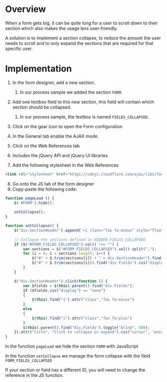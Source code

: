# Overview
When a form gets big, it can be quite long for a user to scroll down to their section which also makes the usage less user-friendly.

A solution is to implement a section collapse, to reduce the amount the user needs to scroll and to only expand the sections that are required for that specific user.

# Implementation

1. In the form designer, add a new section.
    1. In our process sample we added the section `FORM`.

2. Add one textbox field to this new section, this field will contain which section should be collapsed.
    1. In our process sample, the textbox is named `FIELDS_COLLAPSED`.

3. Click on the gear icon to open the Form configuration

4. In the General tab enable the AJAX mode.

5. Click on the Web References tab

6. Includes the jQuery API and jQuery UI libraries

7. Add the following stylesheet in the Web References

```html
<link rel="stylesheet" href="https://cdnjs.cloudflare.com/ajax/libs/font-awesome/6.0.0/css/all.min.css" />
```

8. Go onto the JS tab of the form designer
9. Copy-paste the following code:

```js    
function pageLoad () {
    $('#FORM').hide();
    
    setCollapse();
}

function setCollapse() {
    $("div.SectionHeader").append('<i class="fas fa-minus" style="float: left; margin-right:10px; font-size: 21px; margin-top: 2px"></i>');
    
    // Collapse the sections defined in HIDDEN_FIELDS_COLLAPSED
    if ($("#FORM_FIELDS_COLLAPSED").val() !== "") {
        var sections = $("#FORM_FIELDS_COLLAPSED").val().split(",");
        for (i = 0; i < sections.length; i++) {
            $("#" + $.trim(sections[i]) + " > div.SectionHeader").find("i").attr("class", "fas fa-plus");
            $("#" + $.trim(sections[i])).find("div.Fields").css("display", "none");
        }
    }

    $("div.SectionHeader").click(function () {
        var $fields = $(this).parent().find("div.Fields");
        if ($fields.css("display") == "none")
        {
            $(this).find("i").attr("class","fas fa-minus")
        }
        else
        {
            $(this).find("i").attr("class","fas fa-plus")
        }
        $(this).parent().find("div.Fields").toggle("blind", 500);
    }).attr("title", "Click to collapse or expand").css("cursor", "pointer");
}
```

In the function `pageLoad` we hide the section `FORM` with JavaScript

In the function `setCollapse` we manage the form collapse with the field `FORM_FIELDS_COLLAPSED`

If your section or field has a different ID, you will need to change the reference in the JS function.